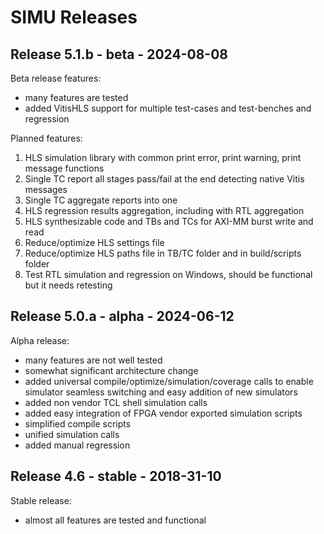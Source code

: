 # SIMU Releases



## Release 5.1.b - beta - 2024-08-08

Beta release features:

* many features are tested
* added VitisHLS support for multiple test-cases and test-benches and regression 

Planned features:

1. HLS simulation library with common print error, print warning, print message functions
2. Single TC report all stages pass/fail at the end detecting native Vitis messages
3. Single TC aggregate reports into one
4. HLS regression results aggregation, including with RTL aggregation
5. HLS synthesizable code and TBs and TCs for AXI-MM burst write and read
6. Reduce/optimize HLS settings file
7. Reduce/optimize HLS paths file in TB/TC folder and in build/scripts folder
8. Test RTL simulation and regression on Windows, should be functional but it needs retesting



## Release 5.0.a - alpha - 2024-06-12

Alpha release:

* many features are not well tested
* somewhat significant architecture change
* added universal compile/optimize/simulation/coverage calls to enable simulator seamless switching and easy addition of new simulators
* added non vendor TCL shell simulation calls
* added easy integration of FPGA vendor exported simulation scripts 
* simplified compile scripts 
* unified simulation calls
* added manual regression



## Release 4.6 - stable - 2018-31-10

Stable release:

* almost all features are tested and functional